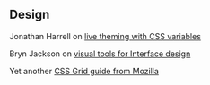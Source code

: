 ## Design

Jonathan Harrell on [live theming with CSS variables](https://jonathan-harrell.com/live-theming-with-css-variables/)

Bryn Jackson on [visual tools for Interface design](https://spectrum.chat/thread/ac4cba39-0582-4b73-9582-9e863ed66346)

Yet another [CSS Grid guide from Mozilla](https://mozilladevelopers.github.io/playground/css-grid)
